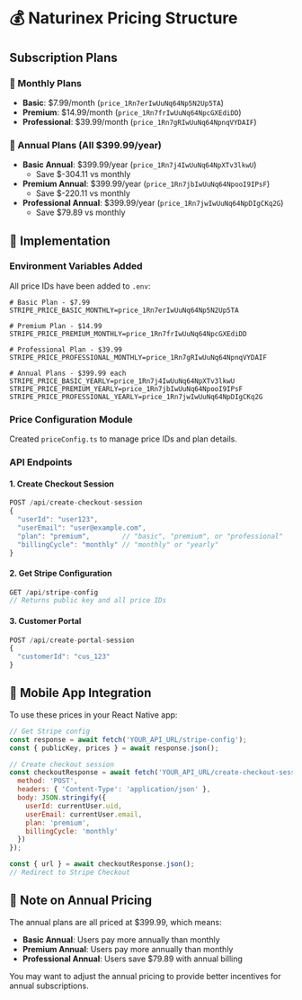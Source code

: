 # 💰 Naturinex Pricing Structure

## Subscription Plans

### 📱 Monthly Plans
- **Basic**: $7.99/month (`price_1Rn7erIwUuNq64Np5N2Up5TA`)
- **Premium**: $14.99/month (`price_1Rn7frIwUuNq64NpcGXEdiDD`)
- **Professional**: $39.99/month (`price_1Rn7gRIwUuNq64NpnqVYDAIF`)

### 📅 Annual Plans (All $399.99/year)
- **Basic Annual**: $399.99/year (`price_1Rn7j4IwUuNq64NpXTv3lkwU`)
  - Save $-304.11 vs monthly
- **Premium Annual**: $399.99/year (`price_1Rn7jbIwUuNq64NpooI9IPsF`)
  - Save $-220.11 vs monthly
- **Professional Annual**: $399.99/year (`price_1Rn7jwIwUuNq64NpDIgCKq2G`)
  - Save $79.89 vs monthly

## 🔧 Implementation

### Environment Variables Added
All price IDs have been added to `.env`:
```env
# Basic Plan - $7.99
STRIPE_PRICE_BASIC_MONTHLY=price_1Rn7erIwUuNq64Np5N2Up5TA

# Premium Plan - $14.99
STRIPE_PRICE_PREMIUM_MONTHLY=price_1Rn7frIwUuNq64NpcGXEdiDD

# Professional Plan - $39.99
STRIPE_PRICE_PROFESSIONAL_MONTHLY=price_1Rn7gRIwUuNq64NpnqVYDAIF

# Annual Plans - $399.99 each
STRIPE_PRICE_BASIC_YEARLY=price_1Rn7j4IwUuNq64NpXTv3lkwU
STRIPE_PRICE_PREMIUM_YEARLY=price_1Rn7jbIwUuNq64NpooI9IPsF
STRIPE_PRICE_PROFESSIONAL_YEARLY=price_1Rn7jwIwUuNq64NpDIgCKq2G
```

### Price Configuration Module
Created `priceConfig.ts` to manage price IDs and plan details.

### API Endpoints

#### 1. Create Checkout Session
```javascript
POST /api/create-checkout-session
{
  "userId": "user123",
  "userEmail": "user@example.com",
  "plan": "premium",        // "basic", "premium", or "professional"
  "billingCycle": "monthly" // "monthly" or "yearly"
}
```

#### 2. Get Stripe Configuration
```javascript
GET /api/stripe-config
// Returns public key and all price IDs
```

#### 3. Customer Portal
```javascript
POST /api/create-portal-session
{
  "customerId": "cus_123"
}
```

## 📱 Mobile App Integration

To use these prices in your React Native app:

```javascript
// Get Stripe config
const response = await fetch('YOUR_API_URL/stripe-config');
const { publicKey, prices } = await response.json();

// Create checkout session
const checkoutResponse = await fetch('YOUR_API_URL/create-checkout-session', {
  method: 'POST',
  headers: { 'Content-Type': 'application/json' },
  body: JSON.stringify({
    userId: currentUser.uid,
    userEmail: currentUser.email,
    plan: 'premium',
    billingCycle: 'monthly'
  })
});

const { url } = await checkoutResponse.json();
// Redirect to Stripe Checkout
```

## 🎯 Note on Annual Pricing

The annual plans are all priced at $399.99, which means:
- **Basic Annual**: Users pay more annually than monthly
- **Premium Annual**: Users pay more annually than monthly  
- **Professional Annual**: Users save $79.89 with annual billing

You may want to adjust the annual pricing to provide better incentives for annual subscriptions.